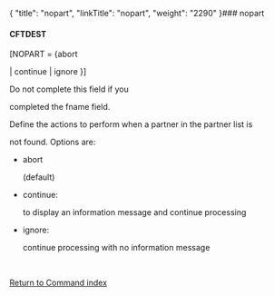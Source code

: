 {
    "title": "nopart",
    "linkTitle": "nopart",
    "weight": "2290"
}### <span id="nopart"></span>nopart

#### CFTDEST

\[NOPART = {abort
| continue | ignore }\]

Do not complete this field if you
completed the fname field.

Define the actions to perform when a partner in the partner list is
not found. Options are:

-   abort
    (default)
-   continue:
    to display an information message and continue processing
-   ignore:
    continue processing with no information message

 

[Return to Command index](../../)
